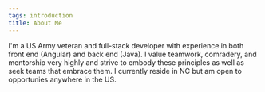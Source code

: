 ```yaml
---
tags: introduction
title: About Me
---
```


I'm a US Army veteran and full-stack developer with experience in both front end (Angular) and back end (Java). I value teamwork, comradery, and mentorship very highly and strive to embody these principles as well as seek teams that embrace them. I currently reside in NC but am open to opportunies anywhere in the US.